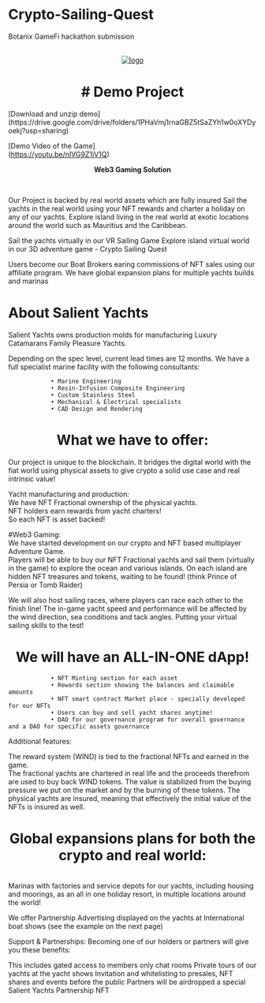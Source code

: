 # Crypto-Sailing-Quest
Botanix GameFi hackathon submission


<p align="center">
<br />
<a href="https://salientyachts.com"><img src="https://salientyachts.com/Documents/CryptoSailing.jpg"  alt="logo"/></a>
<br />
</p>
<h1 align="center"># Demo Project</h1>
 [Download and unzip demo]<br />
 (https://drive.google.com/drive/folders/1PHaVmj1rnaGBZ5tSaZYh1w0oXYDyoekj?usp=sharing)

 [Demo Video of the Game]<br />
(https://youtu.be/nIVG9Z1jV1Q)
<p align="center">


</p>
<p align="center"><strong>Web3 Gaming Solution</strong></p>
<br />



Our Project is backed by real world assets which are fully insured
Sail the yachts in the real world using your NFT rewards and charter a holiday on any of our yachts.
Explore island living in the real world at exotic locations around the world such as Mauritius and the Caribbean.

Sail the yachts virtually in our VR Sailing Game
Explore island virtual world in our 3D adventure game - Crypto Sailing Quest

Users become our Boat Brokers earing commissions of NFT sales using our affiliate program.
We have global expansion plans for multiple yachts builds and marinas

# About Salient Yachts
Salient Yachts owns production molds for manufacturing Luxury Catamarans Family Pleasure Yachts.

Depending on the spec level, current lead times are 12 months.
We have a full specialist marine facility with the following consultants:

				• Marine Engineering				
				• Resin-Infusion Composite Engineering
				• Custom Stainless Steel			
				• Mechanical & Electrical specialists
				• CAD Design and Rendering


</p>

<h1 align="center">What we have to offer:</h1>

Our project is unique to the blockchain.
It bridges the digital world with the fiat world using physical assets to give crypto a solid use case and real intrinsic value!

Yacht manufacturing and production:<br />
We have NFT Fractional ownership of the physical yachts. <br />
NFT holders earn rewards from yacht charters!<br />
So each NFT is asset backed!<br />

#Web3 Gaming:<br />
We have started development on our crypto and NFT based multiplayer Adventure Game. </br>
Players will be able to buy our NFT Fractional yachts and sail them (virtually in the game) to explore the ocean and various islands.
On each island are hidden NFT treasures and tokens, waiting to be found! 
(think Prince of Persia or Tomb Raider)

We will also host sailing races, where players can race each other to the finish line!
The in-game yacht speed and performance will be affected by the wind direction, sea conditions and tack angles.
Putting your virtual sailing skills to the test! 

<h1 align="center"> We will have an ALL-IN-ONE dApp! </h1>

				• NFT Minting section for each asset				
				• Rewards section showing the balances and claimable amounts
				• NFT smart contract Market place - specially developed for our NFTs
				• Users can buy and sell yacht shares anytime!
				• DAO for our governance program for overall governance and a DAO for specific assets governance
        

Additional features:<br />

The reward system (WIND) is tied to the fractional NFTs and earned in the game.<br />
The fractional yachts are chartered in real life and the proceeds therefrom are used to buy back WIND tokens.
The value is stabilized from the buying pressure we put on the market and by the burning of these tokens.
The physical yachts are insured, meaning that effectively the initial value of the NFTs is insured as well.


<h1 align="center"> Global expansions plans for both the crypto and real world: </h1><br />
Marinas with factories and service depots for our yachts, including housing and moorings, 
as an all in one holiday resort, in multiple locations around the world!

We offer Partnership Advertising displayed on the yachts at International boat shows (see the example on the next page) 


Support & Partnerships:
Becoming one of our holders or partners will give you these benefits:

This includes gated access to members only chat rooms
Private tours of our yachts at the yacht shows
Invitation and whitelisting to presales, NFT shares and events before the public
Partners will be airdropped a special Salient Yachts Partnership NFT
